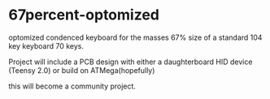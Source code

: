 # 67percent-optomized

optomized condenced keyboard for the masses
67% size of a standard 104 key keyboard 
70 keys. 

Project will include a PCB design with either a daughterboard HID device (Teensy 2.0) or build on ATMega(hopefully)

this will become a community project. 
